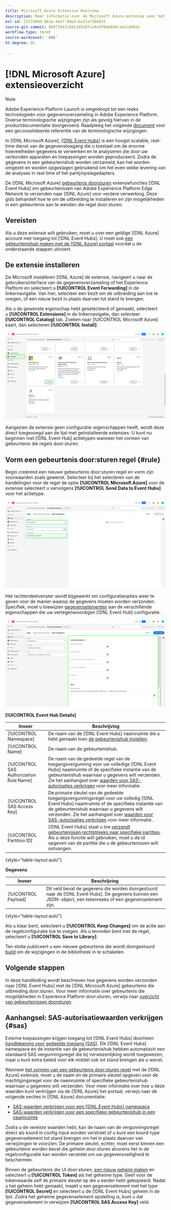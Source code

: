 ```yaml
---
title: Microsoft Azure Extension Overview
description: Meer informatie over de Microsoft Azure-extensie voor het doorsturen van gebeurtenissen in Adobe Experience Platform.
exl-id: 2337d99d-861e-44e7-94ed-ba21ef28d815
source-git-commit: 8b972841c8412d510fce4c970a09d9c1eecd401e
workflow-type: tm+mt
source-wordcount: '886'
ht-degree: 0%

---
```


# [!DNL Microsoft Azure] extensieoverzicht

>[!NOTE]
>
>Adobe Experience Platform Launch is omgedoopt tot een reeks technologieën voor gegevensverzameling in Adobe Experience Platform. Diverse terminologische wijzigingen zijn als gevolg hiervan in de productdocumentatie doorgevoerd. Raadpleeg het volgende [document](../../../term-updates.md) voor een geconsolideerde referentie van de terminologische wijzigingen.

In [!DNL Microsoft Azure], [[!DNL Event Hubs]](https://azure.microsoft.com/en-us/products/event-hubs/#overview) is een hoogst scalable, real-time dienst van de gegevenstoegang die u toestaat om de enorme hoeveelheden gegevens te verwerken en te analyseren die door uw verbonden apparaten en toepassingen worden geproduceerd. Zodra de gegevens in een gebeurtenishub worden verzameld, kan het worden omgezet en worden opgeslagen gebruikend om het even welke levering van de analyses in real time of het partij/opslagadapters.

De [!DNL Microsoft Azure] [gebeurtenis doorsturen](../../../ui/event-forwarding/overview.md) extensiefuncties [!DNL Event Hubs] om gebeurtenissen van Adobe Experience Platform Edge Network te verzenden naar [!DNL Azure] voor verdere verwerking. Deze gids behandelt hoe te om de uitbreiding te installeren en zijn mogelijkheden in een gebeurtenis aan te wenden die regel door:sturen.

## Vereisten

Als u deze extensie wilt gebruiken, moet u over een geldige [!DNL Azure] account met toegang tot [!DNL Event Hubs]. U moet ook [een gebeurtenishub maken met de [!DNL Azure] portaal](https://learn.microsoft.com/en-us/azure/event-hubs/event-hubs-create) voordat u de onderstaande stappen uitvoert.

## De extensie installeren

De Microsoft installeren [!DNL Azure] de extensie, navigeert u naar de gebruikersinterface van de gegevensverzameling of het Experience Platform en selecteert u **[!UICONTROL Event Forwarding]** in de linkernavigatie. Van hier, selecteer een bezit om de uitbreiding aan toe te voegen, of een nieuw bezit in plaats daarvan tot stand te brengen.

Als u de gewenste eigenschap hebt geselecteerd of gemaakt, selecteert u **[!UICONTROL Extensions]** in de linkernavigatie, dan selecteer **[!UICONTROL Catalog]** tab. Zoeken naar [!UICONTROL Microsoft Azure] kaart, dan selecteren **[!UICONTROL Install]**.

![De [!UICONTROL Install] knop die wordt geselecteerd voor de [!UICONTROL Microsoft Azure] in de UI voor gegevensverzameling.](../../../images/extensions/server/azure/install.png)

Aangezien de extensie geen configuratie-eigenschappen heeft, wordt deze direct toegevoegd aan de lijst met geïnstalleerde extensies. U kunt nu beginnen met [!DNL Event Hub] actietypen wanneer het vormen van gebeurtenis die regels door:sturen.

## Vorm een gebeurtenis door:sturen regel {#rule}

Begin creërend een nieuwe gebeurtenis door:sturen regel en vorm zijn voorwaarden zoals gewenst. Selecteer bij het selecteren van de handelingen voor de regel de optie **[!UICONTROL Microsoft Azure]** voor de extensie selecteert u vervolgens **[!UICONTROL Send Data to Event Hubs]** voor het actietype.

![De [!UICONTROL Send Data to Event Hubs] actietype dat voor een regel in de Inzameling UI van Gegevens wordt geselecteerd.](../../../images/extensions/server/azure/select-action-type.png)

Het rechterdeelvenster wordt bijgewerkt om configuratieopties weer te geven voor de manier waarop de gegevens moeten worden verzonden. Specifiek, moet u toewijzen [gegevenselementen](../../../ui/managing-resources/data-elements.md) aan de verschillende eigenschappen die uw vertegenwoordigen [!DNL Event Hub] configuratie.

![De configuratieopties voor de [!UICONTROL Send Data to Event Hubs] actietype dat in UI wordt getoond.](../../../images/extensions/server/azure/event-hub-details.png)

**[!UICONTROL Event Hub Details]**

| Invoer | Beschrijving |
| --- | --- |
| [!UICONTROL Namespace] | De naam van de [!DNL Event Hubs] naamruimte die u hebt gemaakt toen [de gebeurtenishub instellen](https://learn.microsoft.com/en-us/azure/event-hubs/event-hubs-create#create-an-event-hubs-namespace). |
| [!UICONTROL Name] | De naam van de gebeurtenishub. |
| [!UICONTROL SAS Authorization Rule Name] | De naam van de gedeelde regel van de toegangsvergunning voor uw volledige [!DNL Event Hubs] naamruimte of de specifieke instantie van de gebeurtenishub waarnaar u gegevens wilt verzenden. Zie het aanhangsel over [waarden voor SAS-autorisaties verkrijgen](#sas) voor meer informatie . |
| [!UICONTROL SAS Access Key] | De primaire sleutel van de gedeelde toegangsvergunningsregel voor uw volledig [!DNL Event Hubs] naamruimte of de specifieke instantie van de gebeurtenishub waarnaar u gegevens wilt verzenden. Zie het aanhangsel over [waarden voor SAS-autorisaties verkrijgen](#sas) voor meer informatie . |
| [!UICONTROL Partition ID] | [!DNL Event Hubs] staat u toe [verzendt gebeurtenissen rechtstreeks naar specifieke partities](https://learn.microsoft.com/en-us/azure/architecture/reference-architectures/event-hubs/partitioning-in-event-hubs-and-kafka). Als u deze functie wilt gebruiken, moet u de id opgeven van de partitie die u de gebeurtenissen wilt ontvangen. |

{style=&quot;table-layout:auto&quot;}

**Gegevens**

| Invoer | Beschrijving |
| --- | --- |
| [!UICONTROL Payload] | Dit veld bevat de gegevens die worden doorgestuurd naar de [!DNL Event Hubs]. De gegevens kunnen een JSON-object, een tekenreeks of een gegevenselement zijn. |

{style=&quot;table-layout:auto&quot;}

Als u klaar bent, selecteert u **[!UICONTROL Keep Changes]** om de actie aan de regelconfiguratie toe te voegen. Als u tevreden bent met de regel, selecteert u **[!UICONTROL Save to Library]**.

Ten slotte publiceert u een nieuwe gebeurtenis die wordt doorgestuurd [build](../../../ui/publishing/builds.md) om de wijzigingen in de bibliotheek in te schakelen.

## Volgende stappen

In deze handleiding wordt beschreven hoe gegevens worden verzonden naar [!DNL Event Hubs] met de [!DNL Microsoft Azure] gebeurtenis die uitbreiding door:sturen. Voor meer informatie over gebeurtenis die mogelijkheden in Experience Platform door:sturen, verwijs naar [overzicht van gebeurtenissen doorsturen](../../../ui/event-forwarding/overview.md).

## Aanhangsel: SAS-autorisatiewaarden verkrijgen {#sas}

Externe toepassingen krijgen toegang tot [!DNL Event Hubs] doorheen [handtekening voor gedeelde toegang (SAS)](https://learn.microsoft.com/en-us/azure/event-hubs/authorize-access-shared-access-signature). Elk [!DNL Event Hubs] namespace en de instantie van de gebeurtenishub hebben automatisch een standaard SAS vergunningsregel die bij verwezenlijking wordt toegewezen, maar u kunt extra beleid voor elk middel ook tot stand brengen als u wenst.

Wanneer [het vormen van een gebeurtenis door:sturen regel](#rule) met de [!DNL Azure] extensie, moet u de naam en de primaire sleutel opgeven voor de machtigingsregel voor de naamruimte of specifieke gebeurtenishub waarnaar u gegevens wilt verzenden. Voor meer informatie over hoe u deze waarden kunt verkrijgen via de [!DNL Azure] het portaal, verwijs naar de volgende secties in [!DNL Azure] documentatie:

* [SAS-waarden verkrijgen voor een [!DNL Event Hubs] namespace](https://learn.microsoft.com/en-us/azure/event-hubs/event-hubs-get-connection-string#connection-string-for-a-namespace)
* [SAS-waarden verkrijgen voor een specifieke gebeurtenishub in een naamruimte](https://learn.microsoft.com/en-us/azure/event-hubs/event-hubs-get-connection-string#connection-string-for-a-specific-event-hub-in-a-namespace)

Zodra u de vereiste waarden hebt, kan de naam van de vergunningsregel direct als koord in config input worden verstrekt of u kunt een koord-type gegevenselement tot stand brengen om het in plaats daarvan van verwijzingen te voorzien. De primaire sleutel, echter, moet eerst binnen een gebeurtenis worden bevat die geheim door:sturen alvorens het in de regelconfiguratie kan worden verstrekt om uw gegevensveiligheid te beschermen.

Binnen de gebeurtenis die UI door:sturen, [een nieuw geheim maken](../../../ui/event-forwarding/secrets.md) en selecteert u **[!UICONTROL Token]** als het geheime type. Geef voor de tokenwaarde zelf de primaire sleutel op die u eerder hebt gekopieerd. Nadat u het geheim hebt gemaakt, maakt u een gegevenselement met het type **[!UICONTROL Secret]** en selecteert u de [!DNL Event Hubs] geheim in de lijst. Zodra het geheime gegevenselement opstelling is, kunt u dat gegevenselement in verwijzen **[!UICONTROL SAS Access Key]** veld.
